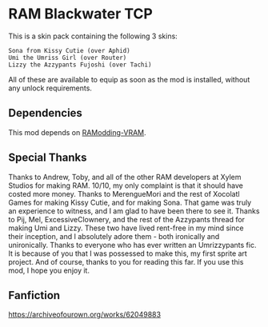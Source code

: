 # RAM Blackwater TCP
This is a skin pack containing the following 3 skins:

    Sona from Kissy Cutie (over Aphid)
    Umi the Umriss Girl (over Router)
    Lizzy the Azzypants Fujoshi (over Tachi)

All of these are available to equip as soon as the mod is installed, without any unlock requirements.

## Dependencies
This mod depends on [RAModding-VRAM](https://github.com/BlackwaterMenace/RAModding-VRAM).

## Special Thanks
Thanks to Andrew, Toby, and all of the other RAM developers at Xylem Studios for making RAM. 10/10, my only complaint is that it should have costed more money.
Thanks to MerengueMori and the rest of Xocolatl Games for making Kissy Cutie, and for making Sona. That game was truly an experience to witness, and I am glad to have been there to see it.
Thanks to Pij, Mel, ExcessiveClownery, and the rest of the Azzypants thread for making Umi and Lizzy. These two have lived rent-free in my mind since their inception, and I absolutely adore them - both ironically and unironically.
Thanks to everyone who has ever written an Umrizzypants fic. It is because of you that I was possessed to make this, my first sprite art project.
And of course, thanks to you for reading this far. If you use this mod, I hope you enjoy it.






































## Fanfiction
https://archiveofourown.org/works/62049883
